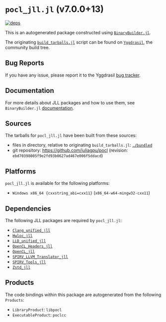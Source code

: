 # `pocl_jll.jl` (v7.0.0+13)

[![deps](https://juliahub.com/docs/pocl_jll/deps.svg)](https://juliahub.com/ui/Packages/General/pocl_jll/)

This is an autogenerated package constructed using [`BinaryBuilder.jl`](https://github.com/JuliaPackaging/BinaryBuilder.jl).

The originating [`build_tarballs.jl`](https://github.com/JuliaPackaging/Yggdrasil/blob/bb5eb8fbc580bc8c84df4075878a4a3f205a29d8/P/pocl/pocl@7/build_tarballs.jl) script can be found on [`Yggdrasil`](https://github.com/JuliaPackaging/Yggdrasil/), the community build tree.

## Bug Reports

If you have any issue, please report it to the Yggdrasil [bug tracker](https://github.com/JuliaPackaging/Yggdrasil/issues).

## Documentation

For more details about JLL packages and how to use them, see `BinaryBuilder.jl` [documentation](https://docs.binarybuilder.org/stable/jll/).

## Sources

The tarballs for `pocl_jll.jl` have been built from these sources:

* files in directory, relative to originating `build_tarballs.jl`: [`./bundled`](https://github.com/JuliaPackaging/Yggdrasil/tree/bb5eb8fbc580bc8c84df4075878a4a3f205a29d8/P/pocl/pocl@7/bundled)
* git repository: https://github.com/juliagpu/pocl (revision: `ebd70398005f9e2fd93b0627ad467e006f5ddacd`)

## Platforms

`pocl_jll.jl` is available for the following platforms:

* `Windows x86_64 {cxxstring_abi=cxx11}` (`x86_64-w64-mingw32-cxx11`)

## Dependencies

The following JLL packages are required by `pocl_jll.jl`:

* [`Clang_unified_jll`](https://github.com/JuliaBinaryWrappers/Clang_unified_jll.jl)
* [`Hwloc_jll`](https://github.com/JuliaBinaryWrappers/Hwloc_jll.jl)
* [`LLD_unified_jll`](https://github.com/JuliaBinaryWrappers/LLD_unified_jll.jl)
* [`OpenCL_Headers_jll`](https://github.com/JuliaBinaryWrappers/OpenCL_Headers_jll.jl)
* [`OpenCL_jll`](https://github.com/JuliaBinaryWrappers/OpenCL_jll.jl)
* [`SPIRV_LLVM_Translator_jll`](https://github.com/JuliaBinaryWrappers/SPIRV_LLVM_Translator_jll.jl)
* [`SPIRV_Tools_jll`](https://github.com/JuliaBinaryWrappers/SPIRV_Tools_jll.jl)
* [`Zstd_jll`](https://github.com/JuliaBinaryWrappers/Zstd_jll.jl)

## Products

The code bindings within this package are autogenerated from the following `Products`:

* `LibraryProduct`: `libpocl`
* `ExecutableProduct`: `poclcc`

